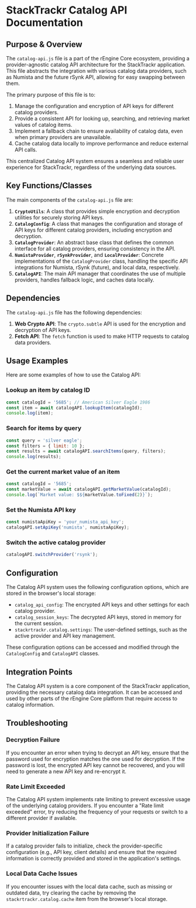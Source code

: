 # StackTrackr Catalog API Documentation

## Purpose & Overview

The `catalog-api.js` file is a part of the rEngine Core ecosystem, providing a provider-agnostic catalog API architecture for the StackTrackr application. This file abstracts the integration with various catalog data providers, such as Numista and the future rSynk API, allowing for easy swapping between them.

The primary purpose of this file is to:

1. Manage the configuration and encryption of API keys for different catalog providers.
2. Provide a consistent API for looking up, searching, and retrieving market values of catalog items.
3. Implement a fallback chain to ensure availability of catalog data, even when primary providers are unavailable.
4. Cache catalog data locally to improve performance and reduce external API calls.

This centralized Catalog API system ensures a seamless and reliable user experience for StackTrackr, regardless of the underlying data sources.

## Key Functions/Classes

The main components of the `catalog-api.js` file are:

1. **`CryptoUtils`**: A class that provides simple encryption and decryption utilities for securely storing API keys.
2. **`CatalogConfig`**: A class that manages the configuration and storage of API keys for different catalog providers, including encryption and decryption.
3. **`CatalogProvider`**: An abstract base class that defines the common interface for all catalog providers, ensuring consistency in the API.
4. **`NumistaProvider`**, **`rSynkProvider`**, and **`LocalProvider`**: Concrete implementations of the `CatalogProvider` class, handling the specific API integrations for Numista, rSynk (future), and local data, respectively.
5. **`CatalogAPI`**: The main API manager that coordinates the use of multiple providers, handles fallback logic, and caches data locally.

## Dependencies

The `catalog-api.js` file has the following dependencies:

1. **Web Crypto API**: The `crypto.subtle` API is used for the encryption and decryption of API keys.
2. **Fetch API**: The `fetch` function is used to make HTTP requests to catalog data providers.

## Usage Examples

Here are some examples of how to use the Catalog API:

### Lookup an item by catalog ID

```javascript
const catalogId = '5685'; // American Silver Eagle 1986
const item = await catalogAPI.lookupItem(catalogId);
console.log(item);
```

### Search for items by query

```javascript
const query = 'silver eagle';
const filters = { limit: 10 };
const results = await catalogAPI.searchItems(query, filters);
console.log(results);
```

### Get the current market value of an item

```javascript
const catalogId = '5685';
const marketValue = await catalogAPI.getMarketValue(catalogId);
console.log(`Market value: $${marketValue.toFixed(2)}`);
```

### Set the Numista API key

```javascript
const numistaApiKey = 'your_numista_api_key';
catalogAPI.setApiKey('numista', numistaApiKey);
```

### Switch the active catalog provider

```javascript
catalogAPI.switchProvider('rsynk');
```

## Configuration

The Catalog API system uses the following configuration options, which are stored in the browser's local storage:

- `catalog_api_config`: The encrypted API keys and other settings for each catalog provider.
- `catalog_session_keys`: The decrypted API keys, stored in memory for the current session.
- `stackrtrackr.catalog.settings`: The user-defined settings, such as the active provider and API key management.

These configuration options can be accessed and modified through the `CatalogConfig` and `CatalogAPI` classes.

## Integration Points

The Catalog API system is a core component of the StackTrackr application, providing the necessary catalog data integration. It can be accessed and used by other parts of the rEngine Core platform that require access to catalog information.

## Troubleshooting

### Decryption Failure

If you encounter an error when trying to decrypt an API key, ensure that the password used for encryption matches the one used for decryption. If the password is lost, the encrypted API key cannot be recovered, and you will need to generate a new API key and re-encrypt it.

### Rate Limit Exceeded

The Catalog API system implements rate limiting to prevent excessive usage of the underlying catalog providers. If you encounter a "Rate limit exceeded" error, try reducing the frequency of your requests or switch to a different provider if available.

### Provider Initialization Failure

If a catalog provider fails to initialize, check the provider-specific configuration (e.g., API key, client details) and ensure that the required information is correctly provided and stored in the application's settings.

### Local Data Cache Issues

If you encounter issues with the local data cache, such as missing or outdated data, try clearing the cache by removing the `stackrtrackr.catalog.cache` item from the browser's local storage.
